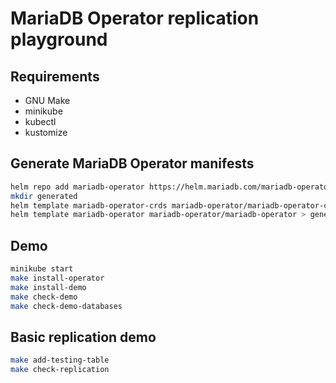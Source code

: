 # MariaDB Operator replication playground

## Requirements

- GNU Make
- minikube
- kubectl
- kustomize

## Generate MariaDB Operator manifests

```sh
helm repo add mariadb-operator https://helm.mariadb.com/mariadb-operator
mkdir generated
helm template mariadb-operator-crds mariadb-operator/mariadb-operator-crds > generated/01-mariadb-operator-crds.yml
helm template mariadb-operator mariadb-operator/mariadb-operator > generated/02-mariadb-operator.yml
```

## Demo

```sh
minikube start
make install-operator
make install-demo
make check-demo
make check-demo-databases
```

## Basic replication demo

```sh
make add-testing-table
make check-replication
````